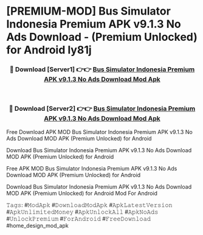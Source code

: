 # [PREMIUM-MOD] Bus Simulator Indonesia Premium APK v9.1.3 No Ads Download - (Premium Unlocked) for Android ly81j



<div align="center">
<h3>🔴 Download [Server1] 👉👉 <a href="https://momento.my/?title=Bus_Simulator_Indonesia_Premium_APK_v9.1.3_No_Ads_Download">Bus Simulator Indonesia Premium APK v9.1.3 No Ads Download Mod Apk</a></h3><br>

<h3>🔴 Download [Server2] 👉👉 <a href="https://momento.my/?title=Bus_Simulator_Indonesia_Premium_APK_v9.1.3_No_Ads_Download">Bus Simulator Indonesia Premium APK v9.1.3 No Ads Download Mod Apk</a></h3>
</div>



Free Download APK MOD Bus Simulator Indonesia Premium APK v9.1.3 No Ads Download MOD APK (Premium Unlocked) for Android

Download Bus Simulator Indonesia Premium APK v9.1.3 No Ads Download MOD APK (Premium Unlocked) for Android

Free APK MOD Bus Simulator Indonesia Premium APK v9.1.3 No Ads Download MOD APK (Premium Unlocked) for Android

Download Bus Simulator Indonesia Premium APK v9.1.3 No Ads Download MOD APK (Premium Unlocked) for Android Mod For Android

𝚃𝚊𝚐𝚜: #𝙼𝚘𝚍𝙰𝚙𝚔 #𝙳𝚘𝚠𝚗𝚕𝚘𝚊𝚍𝙼𝚘𝚍𝙰𝚙𝚔 #𝙰𝚙𝚔𝙻𝚊𝚝𝚎𝚜𝚝𝚅𝚎𝚛𝚜𝚒𝚘𝚗 #𝙰𝚙𝚔𝚄𝚗𝚕𝚒𝚖𝚒𝚝𝚎𝚍𝙼𝚘𝚗𝚎𝚢 #𝙰𝚙𝚔𝚄𝚗𝚕𝚘𝚌𝚔𝙰𝚕𝚕 #𝙰𝚙𝚔𝙽𝚘𝙰𝚍𝚜 #𝚄𝚗𝚕𝚘𝚌𝚔𝙿𝚛𝚎𝚖𝚒𝚞𝚖 #𝙵𝚘𝚛𝙰𝚗𝚍𝚛𝚘𝚒𝚍 #𝙵𝚛𝚎𝚎𝙳𝚘𝚠𝚗𝚕𝚘𝚊𝚍 #home_design_mod_apk
